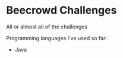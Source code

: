 # Beecrowd Challenges
All or almost all of the challenges

Programming languages I've used so far:
- Java
